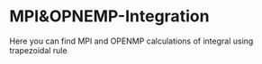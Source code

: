 # MPI&OPNEMP-Integration
Here you can find MPI and OPENMP calculations of integral using trapezoidal rule
